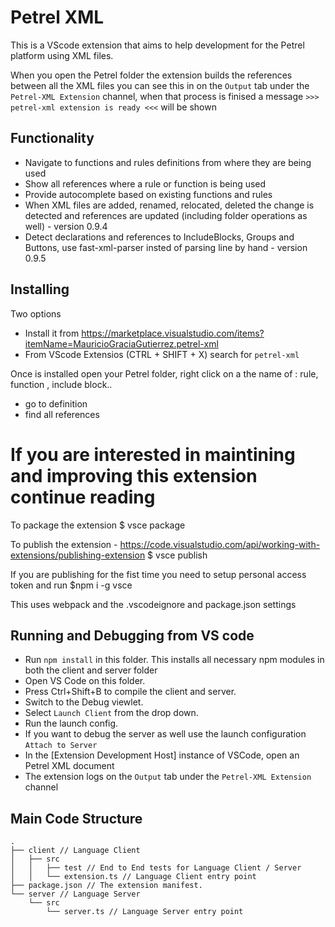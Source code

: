 # Petrel XML

This is a VScode extension that aims to help development for the Petrel platform using XML files.

When you open the Petrel folder the extension builds the references between all the XML files
you can see this in on the `Output` tab under the `Petrel-XML Extension` channel, when that process
is finised a message `>>> petrel-xml extension is ready <<<`  will be shown

## Functionality

- Navigate to functions and rules definitions from where they are being used
- Show all references where a rule or function is being used
- Provide autocomplete based on existing functions and rules
- When XML files are added, renamed, relocated, deleted the change is detected and references are updated (including folder operations as well) - version 0.9.4 
- Detect declarations and references to IncludeBlocks, Groups and Buttons, use fast-xml-parser insted of parsing line by hand - version 0.9.5

## Installing 
Two options
- Install it from https://marketplace.visualstudio.com/items?itemName=MauricioGraciaGutierrez.petrel-xml
- From VScode Extensios (CTRL + SHIFT + X) search for `petrel-xml`

Once is installed open your Petrel folder, right click on a the name of : rule, function , include block.. 
   - go to definition
   - find all references  

# If you are interested in maintining and improving this extension continue reading

To package the extension
$ vsce package

To publish the extension - https://code.visualstudio.com/api/working-with-extensions/publishing-extension
$ vsce publish <versionNumber>

If you are publishing for the fist time you need to setup personal access token and run $npm i -g vsce

This uses webpack and the .vscodeignore and package.json settings

## Running and Debugging from VS code

- Run `npm install` in this folder. This installs all necessary npm modules in both the client and server folder
- Open VS Code on this folder.
- Press Ctrl+Shift+B to compile the client and server.
- Switch to the Debug viewlet.
- Select `Launch Client` from the drop down.
- Run the launch config.
- If you want to debug the server as well use the launch configuration `Attach to Server`
- In the [Extension Development Host] instance of VSCode, open an Petrel XML document 
- The extension logs on the `Output` tab under the `Petrel-XML Extension` channel

## Main Code Structure

```
.
├── client // Language Client
│   ├── src
│   │   ├── test // End to End tests for Language Client / Server
│   │   └── extension.ts // Language Client entry point
├── package.json // The extension manifest.
└── server // Language Server
    └── src
        └── server.ts // Language Server entry point
```
